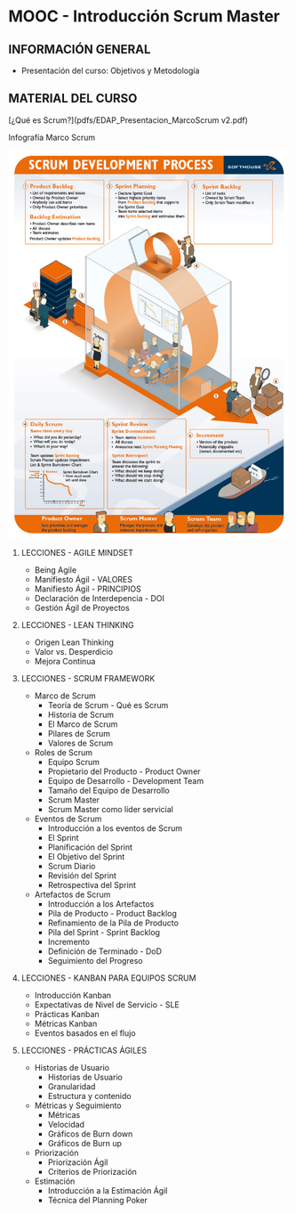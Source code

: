 # MOOC - Introducción Scrum Master

## INFORMACIÓN GENERAL

* Presentación del curso: Objetivos y Metodología

## MATERIAL DEL CURSO

[¿Qué es Scrum?](pdfs/EDAP_Presentacion_MarcoScrum v2.pdf)

Infografía Marco Scrum

   <img src="images/scrum_poster.jpg">


1. LECCIONES - AGILE MINDSET

   * Being Agile 
   * Manifiesto Ágil - VALORES 
   * Manifiesto Ágil - PRINCIPIOS 
   * Declaración de Interdepencia - DOI 
   * Gestión Ágil de Proyectos 

2. LECCIONES - LEAN THINKING

   * Origen Lean Thinking 
   * Valor vs. Desperdicio 
   * Mejora Continua 

3. LECCIONES - SCRUM FRAMEWORK

   * Marco de Scrum
      * Teoría de Scrum - Qué es Scrum 
      * Historia de Scrum 
      * El Marco de Scrum 
      * Pilares de Scrum 
      * Valores de Scrum 
   * Roles de Scrum
      * Equipo Scrum 
      * Propietario del Producto - Product Owner 
      * Equipo de Desarrollo - Development Team 
      * Tamaño del Equipo de Desarrollo 
      * Scrum Master 
      * Scrum Master como líder servicial 
   * Eventos de Scrum
      * Introducción a los eventos de Scrum 
      * El Sprint 
      * Planificación del Sprint 
      * El Objetivo del Sprint 
      * Scrum Diario 
      * Revisión del Sprint 
      * Retrospectiva del Sprint 
   * Artefactos de Scrum
      * Introducción a los Artefactos 
      * Pila de Producto - Product Backlog 
      * Refinamiento de la Pila de Producto 
      * Pila del Sprint - Sprint Backlog 
      * Incremento 
      * Definición de Terminado - DoD 
      * Seguimiento del Progreso 

4. LECCIONES - KANBAN PARA EQUIPOS SCRUM

   * Introducción Kanban 
   * Expectativas de Nivel de Servicio - SLE 
   * Prácticas Kanban 
   * Métricas Kanban 
   * Eventos basados en el flujo 
   
5. LECCIONES - PRÁCTICAS ÁGILES

   * Historias de Usuario
      * Historias de Usuario 
      * Granularidad 
      * Estructura y contenido 
   * Métricas y Seguimiento
      * Métricas 
      * Velocidad 
      * Gráficos de Burn down 
      * Gráficos de Burn up 
   * Priorización
      * Priorización Ágil 
      * Criterios de Priorización 
   * Estimación
      * Introducción a la Estimación Ágil 
      * Técnica del Planning Poker      
